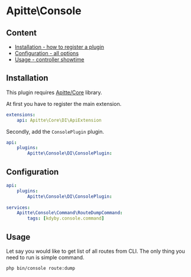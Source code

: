 # Apitte\Console

## Content

- [Installation - how to register a plugin](#installation)
- [Configuration - all options](#configuration)
- [Usage - controller showtime](#usage)

## Installation

This plugin requires [Apitte/Core](https://github.com/apitte/core) library.

At first you have to register the main extension.

```yaml
extensions:
    api: Apitte\Core\DI\ApiExtension
```

Secondly, add the `ConsolePlugin` plugin.

```yaml
api:
    plugins: 
        Apitte\Console\DI\ConsolePlugin:
```

## Configuration

```yaml
api:
    plugins: 
        Apitte\Console\DI\ConsolePlugin:
        
services:
	Apitte\Console\Command\RouteDumpCommand:
		tags: [kdyby.console.command]
```

## Usage

Let say you would like to get list of all routes from CLI. The only thing you need to run is simple command. 

`php bin/console route:dump`

